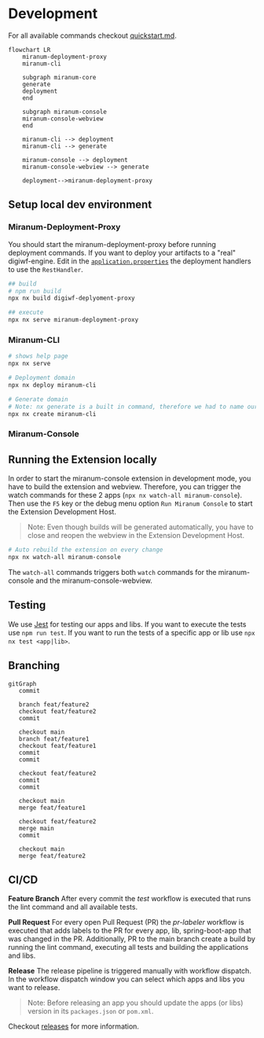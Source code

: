 # Development

For all available commands checkout [quickstart.md](quickstart.md).

```mermaid
flowchart LR
    miranum-deployment-proxy
    miranum-cli
    
    subgraph miranum-core
    generate
    deployment
    end
    
    subgraph miranum-console
    miranum-console-webview
    end
    
    miranum-cli --> deployment
    miranum-cli --> generate
    
    miranum-console --> deployment
    miranum-console-webview --> generate
    
    deployment-->miranum-deployment-proxy
```

## Setup local dev environment

### Miranum-Deployment-Proxy

You should start the miranum-deployment-proxy before running deployment commands.
If you want to deploy your artifacts to a "real" digiwf-engine. 
Edit in the [`application.properties`](../spring-boot-apps/miranum-deployment-proxy/miranum-deployment-proxy-example/src/main/resources/application.properties) the deployment handlers to use the `RestHandler`.

```bash
## build
# npm run build
npx nx build digiwf-deplyoment-proxy

## execute
npx nx serve miranum-deployment-proxy
```

### Miranum-CLI

```bash
# shows help page
npx nx serve

# Deployment domain
npx nx deploy miranum-cli

# Generate domain
# Note: nx generate is a built in command, therefore we had to name our custom command create
npx nx create miranum-cli
```

### Miranum-Console

## Running the Extension locally

In order to start the miranum-console extension in development mode, you have to build the extension and webview.
Therefore, you can trigger the watch commands for these 2 apps (`npx nx watch-all miranum-console`).
Then use the `F5` key or the debug menu option `Run Miranum Console` to start the Extension Development Host.

> Note: Even though builds will be generated automatically, you have to close and reopen the webview in the Extension Development Host.

```bash
# Auto rebuild the extension on every change
npx nx watch-all miranum-console
```

The `watch-all` commands triggers both `watch` commands for the miranum-console and the miranum-console-webview.

## Testing

We use [Jest](https://jestjs.io/) for testing our apps and libs. If you want to execute the tests use `npm run test`.
If you want to run the tests of a specific app or lib use `npx nx test <app|lib>`.

## Branching

```mermaid
gitGraph
   commit
   
   branch feat/feature2
   checkout feat/feature2
   commit
   
   checkout main
   branch feat/feature1
   checkout feat/feature1
   commit
   commit
   
   checkout feat/feature2
   commit
   commit
   
   checkout main
   merge feat/feature1
   
   checkout feat/feature2
   merge main
   commit
   
   checkout main
   merge feat/feature2
```

## CI/CD

**Feature Branch**
After every commit the *test* workflow is executed that runs the lint command and all available tests.

**Pull Request**
For every open Pull Request (PR) the *pr-labeler* workflow is executed that adds labels to the PR for every app, lib, spring-boot-app that was changed in the PR.
Additionally, PR to the main branch create a build by running the lint command, executing all tests and building the applications and libs.

**Release**
The release pipeline is triggered manually with workflow dispatch.
In the workflow dispatch window you can select which apps and libs you want to release.

> Note: Before releasing an app you should update the apps (or libs) version in its `packages.json` or `pom.xml`. 

Checkout [releases](releases.md) for more information.
